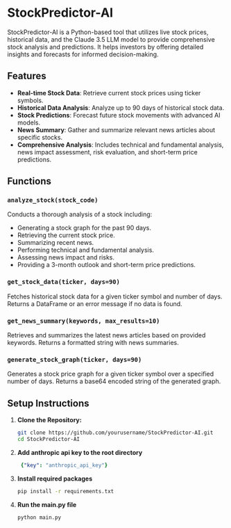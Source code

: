 # StockPredictor-AI

StockPredictor-AI is a Python-based tool that utilizes live stock prices, historical data, and the Claude 3.5 LLM model to provide comprehensive stock analysis and predictions. It helps investors by offering detailed insights and forecasts for informed decision-making.

## Features

- **Real-time Stock Data**: Retrieve current stock prices using ticker symbols.
- **Historical Data Analysis**: Analyze up to 90 days of historical stock data.
- **Stock Predictions**: Forecast future stock movements with advanced AI models.
- **News Summary**: Gather and summarize relevant news articles about specific stocks.
- **Comprehensive Analysis**: Includes technical and fundamental analysis, news impact assessment, risk evaluation, and short-term price predictions.

## Functions

### `analyze_stock(stock_code)`

Conducts a thorough analysis of a stock including:
- Generating a stock graph for the past 90 days.
- Retrieving the current stock price.
- Summarizing recent news.
- Performing technical and fundamental analysis.
- Assessing news impact and risks.
- Providing a 3-month outlook and short-term price predictions.

### `get_stock_data(ticker, days=90)`

Fetches historical stock data for a given ticker symbol and number of days. Returns a DataFrame or an error message if no data is found.

### `get_news_summary(keywords, max_results=10)`

Retrieves and summarizes the latest news articles based on provided keywords. Returns a formatted string with news summaries.

### `generate_stock_graph(ticker, days=90)`

Generates a stock price graph for a given ticker symbol over a specified number of days. Returns a base64 encoded string of the generated graph.

## Setup Instructions

1. **Clone the Repository:**
   ```bash
   git clone https://github.com/yourusername/StockPredictor-AI.git
   cd StockPredictor-AI
   ```
   
2. **Add anthropic api key to the root directory**
   ```yaml
    {"key": "anthropic_api_key"}
   ```
3. **Install required packages**
   ```bash
   pip install -r requirements.txt
   ```
4. **Run the main.py file**
   ```bash
   python main.py
   ```